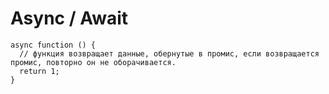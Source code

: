 # Async / Await

```code
async function () {
  // функция возвращает данные, обернутые в промис, если возвращается промис, повторно он не оборачивается.
  return 1;
}
```
